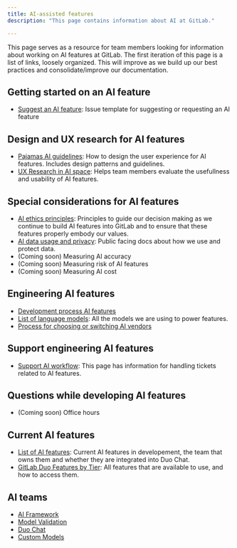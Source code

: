 ```yaml
---
title: AI-assisted features
description: "This page contains information about AI at GitLab."

---
```


This page serves as a resource for team members looking for information about working on AI features at GitLab. The first iteration of this page is a list of links, loosely organized. This will improve as we build up our best practices and consolidate/improve our documentation.

## Getting started on an AI feature
* [Suggest an AI feature](https://gitlab.com/gitlab-org/gitlab/-/issues/new?issuable_template=AI%20Project%20Proposal&issue%5Btitle%5D=AI+Feature+Proposal:+): Issue template for suggesting or requesting an AI feature

## Design and UX research for AI features
* [Pajamas AI guidelines](https://design.gitlab.com/usability/ai-human-interaction): How to design the user experience for AI features. Includes design patterns and guidelines.
* [UX Research in AI space](https://handbook.gitlab.com/handbook/product/ux/ux-research/research-in-the-ai-space/): Helps team members evaluate the usefullness and usability of AI features.

## Special considerations for AI features
* [AI ethics principles](/handbook/legal/ethics-compliance-program/ai-ethics-principles/#1-avoid-unfair-bias): Principles to guide our decision making as we continue to build AI features into GitLab and to ensure that these features properly embody our values.
* [AI data usage and privacy](https://docs.gitlab.com/ee/user/ai_features.html#data-usage): Public facing docs about how we use and protect data.
* (Coming soon) Measuring AI accuracy
* (Coming soon) Measuring risk of AI features
* (Coming soon) Measuring AI cost

## Engineering AI features
* [Development process AI features](https://docs.gitlab.com/ee/development/ai_features/index.html)
* [List of language models](https://docs.gitlab.com/ee/user/ai_features.html#language-models): All the models we are using to power features.
* [Process for choosing or switching AI vendors](https://handbook.gitlab.com/handbook/product/ai/continuity-plan/)

## Support engineering AI features
* [Support AI workflow](/handbook/support/workflows/ai_features/): This page has information for handling tickets related to AI features.

## Questions while developing AI features
* (Coming soon) Office hours

## Current AI features
* [List of AI features](https://handbook.gitlab.com/handbook/engineering/development/data-science/ai-powered/#features): Current AI features in developement, the team that owns them and whether they are integrated into Duo Chat.
* [GitLab Duo Features by Tier](https://docs.gitlab.com/ee/user/ai_features.html): All features that are available to use, and how to access them.

## AI teams
* [AI Framework](https://about.gitlab.com/direction/ai-powered/ai_framework/)
* [Model Validation](https://about.gitlab.com/direction/ai-powered/ai_model_validation/)
* [Duo Chat](https://about.gitlab.com/direction/ai-powered/duo_chat/)
* [Custom Models](https://handbook.gitlab.com/handbook/engineering/development/data-science/ai-powered/custom-models/)
